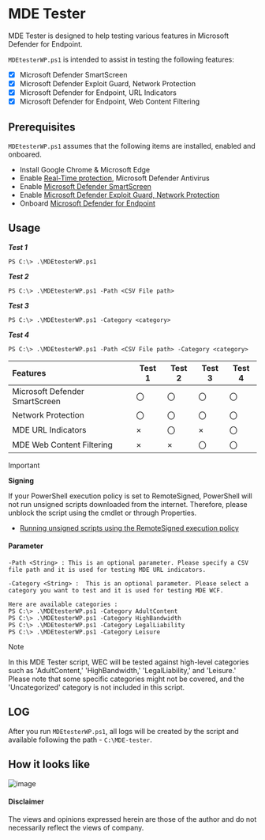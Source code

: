 # MDE Tester

MDE Tester is designed to help testing various features in Microsoft Defender for Endpoint. 

`MDEtesterWP.ps1` is intended to assist in testing the following features: 
- [x] Microsoft Defender SmartScreen
- [x] Microsoft Defender Exploit Guard, Network Protection
- [x] Microsoft Defender for Endpoint, URL Indicators
- [x] Microsoft Defender for Endpoint, Web Content Filtering

## Prerequisites

`MDEtesterWP.ps1` assumes that the following items are installed, enabled and onboared.
- Install Google Chrome & Microsoft Edge
- Enable [Real-Time protection](https://learn.microsoft.com/en-us/microsoft-365/security/defender-endpoint/configure-microsoft-defender-antivirus-features?view=o365-worldwide), Microsoft Defender Antivirus
- Enable [Microsoft Defender SmartScreen](https://learn.microsoft.com/en-us/windows/security/operating-system-security/virus-and-threat-protection/microsoft-defender-smartscreen/)
- Enable [Microsoft Defender Exploit Guard, Network Protection](https://learn.microsoft.com/en-us/microsoft-365/security/defender-endpoint/network-protection?view=o365-worldwide)
- Onboard [Microsoft Defender for Endpoint](https://learn.microsoft.com/en-us/microsoft-365/security/defender-endpoint/microsoft-defender-endpoint?view=o365-worldwide) 

## Usage

***Test 1***
```
PS C:\> .\MDEtesterWP.ps1 
```
***Test 2***
```
PS C:\> .\MDEtesterWP.ps1 -Path <CSV File path>
```
***Test 3***
```
PS C:\> .\MDEtesterWP.ps1 -Category <category>
```
***Test 4***
```
PS C:\> .\MDEtesterWP.ps1 -Path <CSV File path> -Category <category>
```

|    Features  | Test 1 | Test 2 | Test 3 | Test 4 |
|:-----|--------|--------|-------|--------|
|  Microsoft Defender SmartScreen  | 〇 | 〇 | 〇 | 〇 |
|  Network Protection                       | 〇 | 〇 | 〇 | 〇 |
|  MDE URL Indicators                       | × | 〇 | × | 〇 |
|  MDE Web Content Filtering           | × | × | 〇 | 〇 |

> [!Important]
> **Signing**
> 
> If your PowerShell execution policy is set to RemoteSigned, PowerShell will not run unsigned scripts downloaded from the internet. Therefore, please unblock the script using the cmdlet or through Properties. <br>
> - [Running unsigned scripts using the RemoteSigned execution policy](https://learn.microsoft.com/en-us/powershell/module/microsoft.powershell.core/about/about_signing?view=powershell-7.4#running-unsigned-scripts-using-the-remotesigned-execution-policy)
#### Parameter
```
-Path <String> : This is an optional parameter. Please specify a CSV file path and it is used for testing MDE URL indicators.
```
```
-Category <String> :  This is an optional parameter. Please select a category you want to test and it is used for testing MDE WCF.

Here are available categories :
PS C:\> .\MDEtesterWP.ps1 -Category AdultContent
PS C:\> .\MDEtesterWP.ps1 -Category HighBandwidth
PS C:\> .\MDEtesterWP.ps1 -Category LegalLiability
PS C:\> .\MDEtesterWP.ps1 -Category Leisure
```
> [!Note] 
> In this MDE Tester script, WEC will be tested against high-level categories such as 'AdultContent,' 'HighBandwidth,' 'LegalLiability,' and 'Leisure.' Please note that some specific categories might not be covered, and the 'Uncategorized' category is not included in this script.

## LOG
After you run `MDEtesterWP.ps1`, all logs will be created by the script and available following the path - `C:\MDE-tester`.

## How it looks like
![image](https://github.com/LearningKijo/MDEtester/assets/120234772/34deb2dd-8a9a-48e4-a2eb-dd52cf8ee57c)

#### Disclaimer
The views and opinions expressed herein are those of the author and do not necessarily reflect the views of company.
